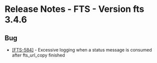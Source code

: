 Release Notes - FTS - Version fts 3.4.6
=======================================

## Bug
* [[FTS-584]](https://its.cern.ch/jira/browse/FTS-584) - Excessive logging when a status message is consumed after fts_url_copy finished 

